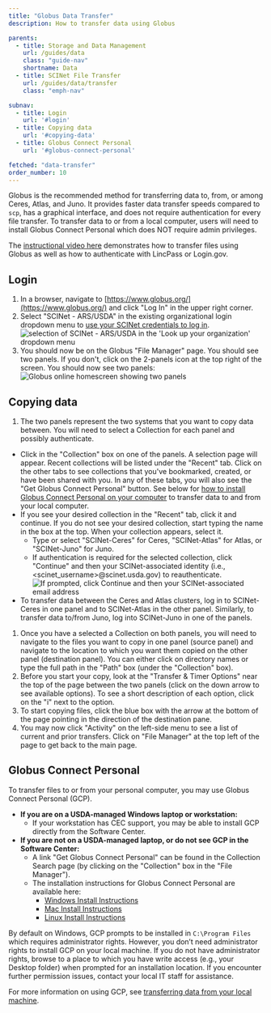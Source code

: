 ```yaml
---
title: "Globus Data Transfer"
description: How to transfer data using Globus

parents:
  - title: Storage and Data Management
    url: /guides/data
    class: "guide-nav"
    shortname: Data
  - title: SCINet File Transfer
    url: /guides/data/transfer
    class: "emph-nav"

subnav:
  - title: Login
    url: '#login'
  - title: Copying data
    url: '#copying-data'
  - title: Globus Connect Personal
    url: '#globus-connect-personal'

fetched: "data-transfer"
order_number: 10
---
```


Globus is the recommended method for transferring data to, from, or among Ceres, Atlas, and Juno. It provides faster data transfer speeds compared to `scp`, has a graphical interface, and does not require authentication for every file transfer. To transfer data to or from a local computer, users will need to install Globus Connect Personal which does NOT require admin privileges. <!--excerpt-->

The [instructional video here](https://www.youtube.com/watch?v=BAodkpwOJuA) demonstrates how to transfer files using Globus as well as how to authenticate with LincPass or Login.gov.

## Login
1. In a browser, navigate to [https://www.globus.org/](https://www.globus.org/) and click "Log In" in the upper right corner.
1. Select "SCINet - ARS/USDA" in the existing organizational login dropdown menu to [use your SCINet credentials to log in](/guides/access/web-based-login).  
  ![selection of SCINet - ARS/USDA in the 'Look up your organization' dropdown menu](../assets/globus-selection.png)
1. You should now be on the Globus "File Manager" page. You should see two panels. If you don't, click on the 2-panels icon at the top right of the screen. You should now see two panels:  
  ![Globus online homescreen showing two panels](../assets/globus-homescreen.png)

## Copying data
1. The two panels represent the two systems that you want to copy data between. You will need to select a Collection for each panel and possibly authenticate.
  * Click in the "Collection" box on one of the panels. A selection page will appear. Recent collections will be listed under the "Recent" tab. Click on the other tabs to see collections that you've bookmarked, created, or have been shared with you. In any of these tabs, you will also see the "Get Globus Connect Personal" button. See below for [how to install Globus Connect Personal on your computer](#globus-connect-personal) to transfer data to and from your local computer.
  * If you see your desired collection in the "Recent" tab, click it and continue. If you do not see your desired collection, start typing the name in the box at the top. When your collection appears, select it.
    * Type or select "SCINet-Ceres" for Ceres, "SCINet-Atlas" for Atlas, or "SCINet-Juno" for Juno.
    * If authentication is required for the selected collection, click "Continue" and then your SCINet-associated identity (i.e., <scinet_username>@scinet.usda.gov) to reauthenticate.
        ![If prompted, click Continue and then your SCINet-associated email address](../assets/globus_reauth.png)
  * To transfer data between the Ceres and Atlas clusters, log in to SCINet-Ceres in one panel and to SCINet-Atlas in the other panel. Similarly, to transfer data to/from Juno, log into SCINet-Juno in one of the panels.
1. Once you have a selected a Collection on both panels, you will need to navigate to the files you want to copy in one panel (source panel) and navigate to the location to which you want them copied on the other panel (destination panel). You can either click on directory names or type the full path in the "Path" box (under the "Collection" box).
1. Before you start your copy, look at the "Transfer & Timer Options" near the top of the page between the two panels (click on the down arrow to see available options). To see a short description of each option, click on the "i" next to the option.
1. To start copying files, click the blue box with the arrow at the bottom of the page pointing in the direction of the destination pane.
1. You may now click "Activity" on the left-side menu to see a list of current and prior transfers. Click on "File Manager" at the top left of the page to get back to the main page.

## Globus Connect Personal

To transfer files to or from your personal computer, you may use Globus Connect Personal (GCP).  

* **If you are on a USDA-managed Windows laptop or workstation:**
  * If your workstation has CEC support, you may be able to install GCP directly from the Software Center.
* **If you are not on a USDA-managed laptop, or do not see GCP in the Software Center:**
  * A link "Get Globus Connect Personal" can be found in the Collection Search page (by clicking on the "Collection" box in the "File Manager"). 
  * The installation instructions for Globus Connect Personal are available here: 
    * [Windows Install Instructions](https://docs.globus.org/how-to/globus-connect-personal-windows/)
    * [Mac Install Instructions](https://docs.globus.org/how-to/globus-connect-personal-mac/)
    * [Linux Install Instructions](https://docs.globus.org/how-to/globus-connect-personal-linux/)

By default on Windows, GCP prompts to be installed in `C:\Program Files` which requires administrator rights. However, you don’t need administrator rights to install GCP on your local machine. If you do not have administrator rights, browse to a place to which you have write access (e.g., your Desktop folder) when prompted for an installation location. If you encounter further permission issues, contact your local IT staff for assistance. 

For more information on using GCP, see [transferring data from your local machine](/guides/data/transfer/local#globus-connect-personal).